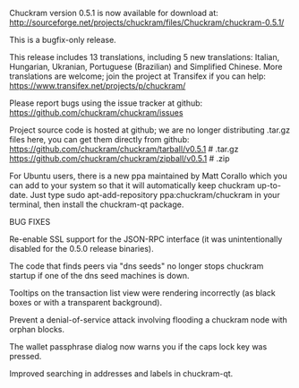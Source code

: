Chuckram version 0.5.1 is now available for download at:
http://sourceforge.net/projects/chuckram/files/Chuckram/chuckram-0.5.1/

This is a bugfix-only release.

This release includes 13 translations, including 5 new translations:
Italian, Hungarian, Ukranian, Portuguese (Brazilian) and Simplified Chinese.
More translations are welcome; join the project at Transifex if you can help:
https://www.transifex.net/projects/p/chuckram/

Please report bugs using the issue tracker at github:
https://github.com/chuckram/chuckram/issues

Project source code is hosted at github; we are no longer
distributing .tar.gz files here, you can get them
directly from github:
https://github.com/chuckram/chuckram/tarball/v0.5.1  # .tar.gz
https://github.com/chuckram/chuckram/zipball/v0.5.1  # .zip

For Ubuntu users, there is a new ppa maintained by Matt Corallo which
you can add to your system so that it will automatically keep
chuckram up-to-date.  Just type
sudo apt-add-repository ppa:chuckram/chuckram
in your terminal, then install the chuckram-qt package.


BUG FIXES

Re-enable SSL support for the JSON-RPC interface (it was unintentionally
disabled for the 0.5.0 release binaries).

The code that finds peers via "dns seeds" no longer stops chuckram startup
if one of the dns seed machines is down.

Tooltips on the transaction list view were rendering incorrectly (as black boxes
or with a transparent background).

Prevent a denial-of-service attack involving flooding a chuckram node with
orphan blocks.

The wallet passphrase dialog now warns you if the caps lock key was pressed.

Improved searching in addresses and labels in chuckram-qt.
